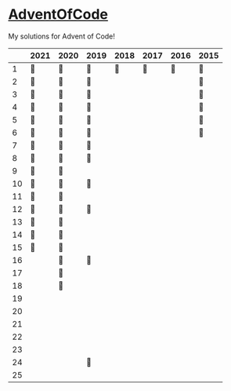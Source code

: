 # <a href="https://adventofcode.com/">AdventOfCode</a>

My solutions for Advent of Code!

|    | 2021 | 2020 | 2019 | 2018 | 2017 | 2016 | 2015 
|----|------|------|------|------|------|------|------
| 1  |  🥇  |  🥇  |  🥇  |  🥈  |  🥈  |  🥇  |  🥇  
| 2  |  🥇  |  🥇  |  🥇  |      |      |      |  🥇  
| 3  |  🥇  |  🥇  |  🥇  |      |      |      |  🥇  
| 4  |  🥇  |  🥇  |  🥇  |      |      |      |  🥇  
| 5  |  🥇  |  🥇  |  🥇  |      |      |      |  🥇  
| 6  |  🥇  |  🥇  |  🥈  |      |      |      |  🥇  
| 7  |  🥇  |  🥇  |  🥈  |      |      |      |      
| 8  |  🥇  |  🥇  |  🥇  |      |      |      |      
| 9  |  🥇  |  🥇  |      |      |      |      |      
| 10 |  🥇  |  🥇  |  🥇  |      |      |      |      
| 11 |  🥇  |  🥇  |      |      |      |      |      
| 12 |  🥇  |  🥇  |  🥈  |      |      |      |      
| 13 |  🥇  |  🥇  |      |      |      |      |      
| 14 |  🥇  |  🥈  |      |      |      |      |      
| 15 |  🥇  |  🥈  |      |      |      |      |      
| 16 |      |  🥈  |  🥈  |      |      |      |      
| 17 |      |  🥇  |      |      |      |      |      
| 18 |      |  🥇  |      |      |      |      |      
| 19 |      |      |      |      |      |      |      
| 20 |      |      |      |      |      |      |      
| 21 |      |      |      |      |      |      |      
| 22 |      |      |      |      |      |      |      
| 23 |      |      |      |      |      |      |      
| 24 |      |      |  🥈  |      |      |      |      
| 25 |      |      |      |      |      |      |      